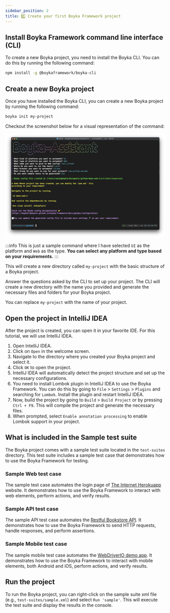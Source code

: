 ```yaml
---
sidebar_position: 2
title: 1️⃣ Create your first Boyka Framework project
---
```


## Install Boyka Framework command line interface (CLI)

To create a new Boyka project, you need to install the Boyka CLI. You can do this by running the following command:

```bash
npm install -g @boykaframework/boyka-cli
```

## Create a new Boyka project

Once you have installed the Boyka CLI, you can create a new Boyka project by running the following command:

```bash
boyka init my-project
```

Checkout the screenshot below for a visual representation of the command:

![Boyka CLI](/img/docs/framework-docs/tutorial/create-first-project/boyka-init.png)

:::info
This is just a sample command where I have selected `UI` as the platform and `Web` as the type. **You can select any platform and type based on your requirements.**
:::

This will create a new directory called `my-project` with the basic structure of a Boyka project.

Answer the questions asked by the CLI to set up your project. The CLI will create a new directory with the name you provided and generate the necessary files and folders for your Boyka project.

You can replace `my-project` with the name of your project.

## Open the project in IntelliJ IDEA

After the project is created, you can open it in your favorite IDE. For this tutorial, we will use IntelliJ IDEA.

1. Open IntelliJ IDEA.
2. Click on `Open` in the welcome screen.
3. Navigate to the directory where you created your Boyka project and select it.
4. Click `OK` to open the project.
5. IntelliJ IDEA will automatically detect the project structure and set up the necessary configurations.
6. You need to install Lombok plugin in IntelliJ IDEA to use the Boyka Framework. You can do this by going to `File` > `Settings` > `Plugins` and searching for `Lombok`. Install the plugin and restart IntelliJ IDEA.
7. Now, build the project by going to `Build` > `Build Project` or by pressing `Ctrl + F9`. This will compile the project and generate the necessary files.
8. When prompted, select `Enable annotation processing` to enable Lombok support in your project.

## What is included in the Sample test suite

The Boyka project comes with a sample test suite located in the `test-suites` directory. This test suite includes a sample test case that demonstrates how to use the Boyka Framework for testing.

### Sample Web test case

The sample test case automates the login page of [The Internet Herokuapp](https://the-internet.herokuapp.com/login) website. It demonstrates how to use the Boyka Framework to interact with web elements, perform actions, and verify results.

### Sample API test case

The sample API test case automates the [Restful Bookstore API](https://restful-booker.herokuapp.com/apidoc/index.html). It demonstrates how to use the Boyka Framework to send HTTP requests, handle responses, and perform assertions.

### Sample Mobile test case

The sample mobile test case automates the [WebDriverIO demo app](https://github.com/webdriverio/native-demo-app). It demonstrates how to use the Boyka Framework to interact with mobile elements, both Android and iOS, perform actions, and verify results.

## Run the project

To run the Boyka project, you can right-click on the sample suite xml file (e.g., `test-suites/sample.xml`) and select `Run 'sample'`. This will execute the test suite and display the results in the console.
